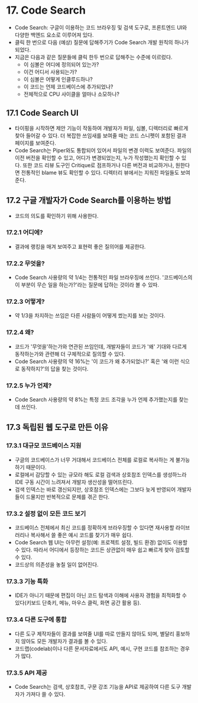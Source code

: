 # 17. Code Search

- Code Search: 구글이 이용하는 코드 브라우징 및 검색 도구로, 프론트엔드 UI와 다양한 백엔드 요소로 이루어져 있다.
- 클릭 한 번으로 다음 (예상) 질문에 답해주기가 Code Search 개발 원칙의 하나가 되었다.
- 지금은 다음과 같은 질문들에 클릭 한두 번으로 답해주는 수준에 이르렀다.
  - 이 심볼은 어디에 정의되어 있는가?
  - 이건 어디서 사용되는가?
  - 이 심볼은 어떻게 인클루드하나?
  - 이 코드는 언제 코드베이스에 추가되었나?
  - 전체적으로 CPU 사이클을 얼마나 소모하나?

## 17.1 Code Search UI

- 타이핑을 시작하면 제안 기능이 작동하여 개발자가 파일, 심볼, 디렉터리로 빠르게 찾아 들어갈 수 있다. 더 복잡한 쓰임새를 보여줄 때는 코드 스니펫이 포함된 결과 페이지를 보여준다.
- Code Search는 Piper와도 통합되어 있어서 파일의 변경 이력도 보여준다. 파일의 이전 버전을 확인할 수 있고, 어디가 변경되었는지, 누가 작성했는지 확인할 수 있다. 또한 코드 리뷰 도구인 Critique로 점프하거나 다른 버전과 비교하거나, 원한다면 전통적인 blame 뷰도 확인할 수 있다. 디렉터리 뷰에서는 지워진 파일들도 보여준다.

## 17.2 구글 개발자가 Code Search를 이용하는 방법

- 코드의 의도를 확인하기 위해 사용한다.

### 17.2.1 어디에?

- 결과에 랭킹을 매겨 보여주고 표현력 좋은 질의어를 제공한다.

### 17.2.2 무엇을?

- Code Search 사용량의 약 1/4는 전통적인 파일 브라우징에 쓰인다. '코드베이스의 이 부분이 무슨 일을 하는가?'라는 질문에 답하는 것이라 볼 수 있따.

### 17.2.3 어떻게?

- 약 1/3을 차지하는 쓰임은 다른 사람들이 어떻게 썼는지를 보는 것이다.

### 17.2.4 왜?

- 코드가 '무엇을'하는가와 연관된 쓰임인데, 개발자들이 코드가 '왜' 기대와 다르게 동작하는가와 관련해 더 구체적으로 질의할 수 있다.
- Code Search 사용량의 약 16%는 '이 코드가 왜 추가되었나?' 혹은 '왜 이런 식으로 동작하지?'의 답을 찾는 것이다.

### 17.2.5 누가 언제?

- Code Search 사용량의 약 8%는 특정 코드 조각을 누가 언제 추가했는지를 찾는 데 쓰인다.

## 17.3 독립된 웹 도구로 만든 이유

### 17.3.1 대규모 코드베이스 지원

- 구글의 코드베이스가 너무 거대해서 코드베이스 전체를 로컬로 복사하는 게 불가능하기 때문이다.
- 로컬에서 감당할 수 있는 규모라 해도 로컬 검색과 상호참조 인덱스를 생성하느라 IDE 구동 시간이 느려져서 개발자 생산성을 떨어뜨린다.
- 검색 인덱스는 바로 갱신되지만, 상호참조 인덱스에는 그보다 늦게 반영되어 개발자들이 드물지만 반복적으로 문제를 겪곤 한다.

### 17.3.2 설정 없이 모든 코드 보기

- 코드베이스 전체에서 최신 코드를 정확하게 브라우징할 수 있다면 재사용할 라이브러리나 복사해서 쓸 좋은 예시 코드를 찾기가 매우 쉽다.
- Code Search 웹 UI는 아무런 설정(예: 프로젝트 설정, 빌드 환경) 없이도 이용할 수 있다. 따라서 어디에서 등장하는 코드든 상관없이 매우 쉽고 빠르게 찾아 검토할 수 있다.
- 코드상의 의존성을 놓칠 일이 없어진다.

### 17.3.3 기능 특화

- IDE가 아니기 때문에 편집이 아닌 코드 탐색과 이해에 사용자 경험을 최적화할 수 있다(키보드 단축키, 메뉴, 마우스 클릭, 화면 공간 활용 등).

### 17.3.4 다른 도구에 통합

- 다른 도구 제작자들이 결과를 보여줄 UI를 따로 만들지 않아도 되며, 별달리 홍보하지 않아도 모든 개발자가 결과를 볼 수 있다.
- 코드랩(codelab)이나 다른 문서자료에서도 API, 예시, 구현 코드를 참조하는 경우가 많다.

### 17.3.5 API 제공

- Code Search는 검색, 상호참조, 구문 강조 기능을 API로 제공하여 다른 도구 개발자가 가져다 쓸 수 있다.

